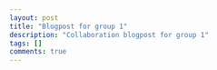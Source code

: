 ```yaml
---
layout: post
title: "Blogpost for group 1"
description: "Collaboration blogpost for group 1"
tags: []
comments: true
---
```


